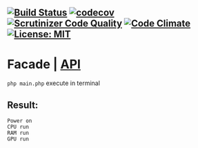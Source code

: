 [![Build Status](https://travis-ci.org/Jagepard/PhpDesignPatterns-Facade.svg?branch=master)](https://travis-ci.org/Jagepard/PhpDesignPatterns-Facade)
[![codecov](https://codecov.io/gh/Jagepard/PhpDesignPatterns-Facade/branch/master/graph/badge.svg)](https://codecov.io/gh/Jagepard/PhpDesignPatterns-Facade)
[![Scrutinizer Code Quality](https://scrutinizer-ci.com/g/Jagepard/PhpDesignPatterns-Facade/badges/quality-score.png?b=master)](https://scrutinizer-ci.com/g/Jagepard/PhpDesignPatterns-Facade/?branch=master)
[![Code Climate](https://codeclimate.com/github/Jagepard/PhpDesignPatterns-Facade/badges/gpa.svg)](https://codeclimate.com/github/Jagepard/PhpDesignPatterns-Facade)
[![License: MIT](https://img.shields.io/badge/license-MIT-498e7f.svg)](https://mit-license.org/)
-----

# Facade | [API](https://github.com/Jagepard/PhpDesignPatterns-Facade/blob/master/docs.md "Documentation API")

```php main.php``` execute in terminal

## Result:
```
Power on
CPU run
RAM run
GPU run
```